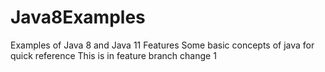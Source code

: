 # Java8Examples
Examples of Java 8 and Java 11 Features
Some basic concepts of java for quick reference
This is in feature branch change 1


